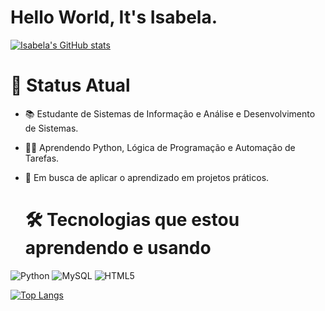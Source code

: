 # Hello World, It's Isabela.

[![Isabela's GitHub stats](https://github-readme-stats.vercel.app/api?username=Isabelacy&show_icons=true&theme=radical)](https://github.com/Isabelacy/github-readme-stats)

# 🚧 Status Atual
- 📚 Estudante de Sistemas de Informação e Análise e Desenvolvimento de Sistemas.
- 🧑‍💻 Aprendendo Python, Lógica de Programação e Automação de Tarefas.
- 🚀 Em busca de aplicar o aprendizado em projetos práticos.

  # 🛠️ Tecnologias que estou aprendendo e usando
  
![Python](https://img.shields.io/badge/python-3670A0?style=for-the-badge&logo=python&logoColor=ffdd54)
![MySQL](https://img.shields.io/badge/mysql-4479A1.svg?style=for-the-badge&logo=mysql&logoColor=white)
![HTML5](https://img.shields.io/badge/html5-%23E34F26.svg?style=for-the-badge&logo=html5&logoColor=white)

[![Top Langs](https://github-readme-stats.vercel.app/api/top-langs/?username=Isabelacy&layout=compact)](https://github.com/anuraghazra/github-readme-stats)

